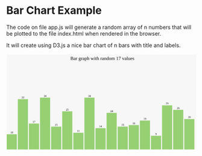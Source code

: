 # Bar Chart Example
The code on file app.js will generate a random array of n numbers that will be plotted to the file index.html when rendered in the browser.

It will create using D3.js a nice bar chart of n bars with title and labels.

![](bar_chart_example.png)